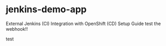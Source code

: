 # jenkins-demo-app
External Jenkins (CI) Integration with OpenShift (CD) Setup Guide
test the webhook!!

test
